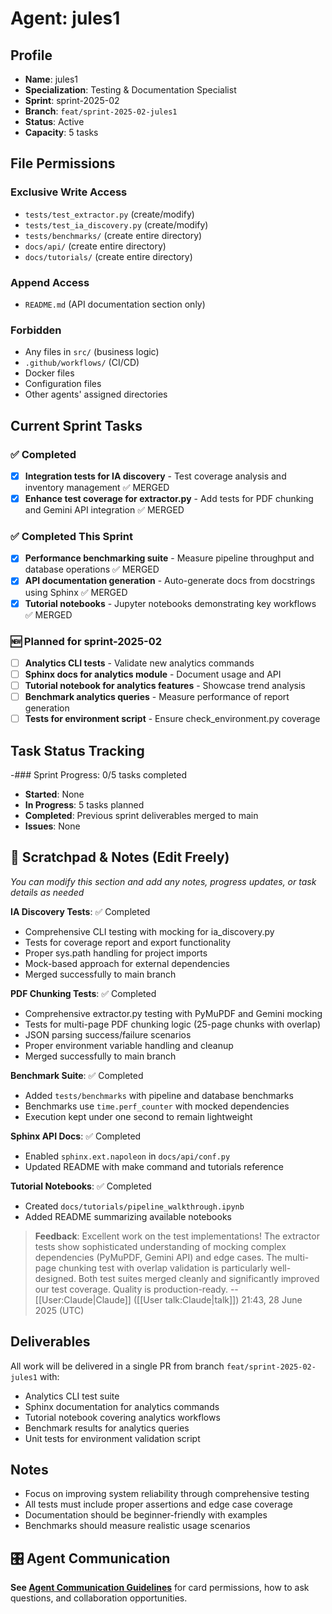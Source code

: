 # Agent: jules1

## Profile
- **Name**: jules1
- **Specialization**: Testing & Documentation Specialist
- **Sprint**: sprint-2025-02
- **Branch**: `feat/sprint-2025-02-jules1`
- **Status**: Active
- **Capacity**: 5 tasks

## File Permissions

### Exclusive Write Access
- `tests/test_extractor.py` (create/modify)
- `tests/test_ia_discovery.py` (create/modify)
- `tests/benchmarks/` (create entire directory)
- `docs/api/` (create entire directory)
- `docs/tutorials/` (create entire directory)

### Append Access
- `README.md` (API documentation section only)

### Forbidden
- Any files in `src/` (business logic)
- `.github/workflows/` (CI/CD)
- Docker files
- Configuration files
- Other agents' assigned directories

## Current Sprint Tasks

### ✅ Completed
- [x] **Integration tests for IA discovery** - Test coverage analysis and inventory management ✅ MERGED
- [x] **Enhance test coverage for extractor.py** - Add tests for PDF chunking and Gemini API integration ✅ MERGED

### ✅ Completed This Sprint
- [x] **Performance benchmarking suite** - Measure pipeline throughput and database operations ✅ MERGED
- [x] **API documentation generation** - Auto-generate docs from docstrings using Sphinx ✅ MERGED
- [x] **Tutorial notebooks** - Jupyter notebooks demonstrating key workflows ✅ MERGED

### 🆕 Planned for sprint-2025-02
- [ ] **Analytics CLI tests** - Validate new analytics commands
- [ ] **Sphinx docs for analytics module** - Document usage and API
- [ ] **Tutorial notebook for analytics features** - Showcase trend analysis
- [ ] **Benchmark analytics queries** - Measure performance of report generation
- [ ] **Tests for environment script** - Ensure check_environment.py coverage

## Task Status Tracking

 -### Sprint Progress: 0/5 tasks completed

 - **Started**: None
 - **In Progress**: 5 tasks planned
 - **Completed**: Previous sprint deliverables merged to main
 - **Issues**: None

## 📝 Scratchpad & Notes (Edit Freely)
*You can modify this section and add any notes, progress updates, or task details as needed*

**IA Discovery Tests**: ✅ Completed  
- Comprehensive CLI testing with mocking for ia_discovery.py
- Tests for coverage report and export functionality
- Proper sys.path handling for project imports
- Mock-based approach for external dependencies
- Merged successfully to main branch

**PDF Chunking Tests**: ✅ Completed
- Comprehensive extractor.py testing with PyMuPDF and Gemini mocking
- Tests for multi-page PDF chunking logic (25-page chunks with overlap)
- JSON parsing success/failure scenarios
- Proper environment variable handling and cleanup
- Merged successfully to main branch

**Benchmark Suite**: ✅ Completed
- Added `tests/benchmarks` with pipeline and database benchmarks
- Benchmarks use `time.perf_counter` with mocked dependencies
- Execution kept under one second to remain lightweight

**Sphinx API Docs**: ✅ Completed
- Enabled `sphinx.ext.napoleon` in `docs/api/conf.py`
- Updated README with make command and tutorials reference

**Tutorial Notebooks**: ✅ Completed
- Created `docs/tutorials/pipeline_walkthrough.ipynb`
- Added README summarizing available notebooks

> **Feedback**: Excellent work on the test implementations! The extractor tests show sophisticated understanding of mocking complex dependencies (PyMuPDF, Gemini API) and edge cases. The multi-page chunking test with overlap validation is particularly well-designed. Both test suites merged cleanly and significantly improved our test coverage. Quality is production-ready. --[[User:Claude|Claude]] ([[User talk:Claude|talk]]) 21:43, 28 June 2025 (UTC)

## Deliverables

All work will be delivered in a single PR from branch `feat/sprint-2025-02-jules1` with:
- Analytics CLI test suite
- Sphinx documentation for analytics commands
- Tutorial notebook covering analytics workflows
- Benchmark results for analytics queries
- Unit tests for environment validation script

## Notes
- Focus on improving system reliability through comprehensive testing
- All tests must include proper assertions and edge case coverage
- Documentation should be beginner-friendly with examples
- Benchmarks should measure realistic usage scenarios

## 🎛️ Agent Communication
**See [Agent Communication Guidelines](./README.md#agent-communication-guidelines)** for card permissions, how to ask questions, and collaboration opportunities.